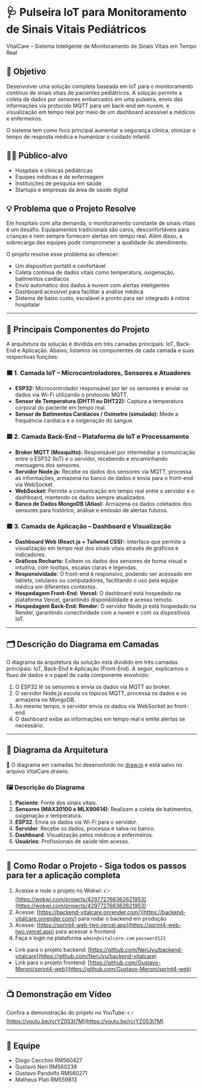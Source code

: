 # 🩺 Pulseira IoT para Monitoramento de Sinais Vitais Pediátricos

VitalCare – Sistema Inteligente de Monitoramento de Sinais Vitais em Tempo Real

## 🎯 Objetivo

Desenvolver uma solução completa baseada em IoT para o monitoramento contínuo de sinais vitais de pacientes pediátricos. A solução permite a coleta de dados por sensores embarcados em uma pulseira, envio das informações via protocolo MQTT para um back-end em nuvem, e visualização em tempo real por meio de um dashboard acessível a médicos e enfermeiros.

O sistema tem como foco principal aumentar a segurança clínica, otimizar o tempo de resposta médica e humanizar o cuidado infantil.

## 🧑‍⚕️ Público-alvo

- Hospitais e clínicas pediátricas
- Equipes médicas e de enfermagem
- Instituições de pesquisa em saúde
- Startups e empresas da área de saúde digital

## 💡 Problema que o Projeto Resolve

Em hospitais com alta demanda, o monitoramento constante de sinais vitais é um desafio. Equipamentos tradicionais são caros, desconfortáveis para crianças e nem sempre fornecem alertas em tempo real. Além disso, a sobrecarga das equipes pode comprometer a qualidade do atendimento.

O projeto resolve esse problema ao oferecer:
- Um dispositivo portátil e confortável
- Coleta contínua de dados vitais como temperatura, oxigenação, batimentos cardíacos
- Envio automático dos dados à nuvem com alertas inteligentes
- Dashboard acessível para facilitar a análise médica
- Sistema de baixo custo, escalável e pronto para ser integrado à rotina hospitalar

---

## 🧩 Principais Componentes do Projeto

A arquitetura da solução é dividida em três camadas principais: IoT, Back-End e Aplicação. Abaixo, listamos os componentes de cada camada e suas respectivas funções:

### 🟦 1. **Camada IoT – Microcontroladores, Sensores e Atuadores**
- **ESP32:** Microcontrolador responsável por ler os sensores e enviar os dados via Wi-Fi utilizando o protocolo MQTT.
- **Sensor de Temperatura (DHT11 ou DHT22):** Captura a temperatura corporal do paciente em tempo real.
- **Sensor de Batimentos Cardíacos / Oxímetro (simulado):** Mede a frequência cardíaca e a oxigenação do sangue.

### 🟨 2. **Camada Back-End – Plataforma de IoT e Processamento**
- **Broker MQTT (Mosquitto):** Responsável por intermediar a comunicação entre o ESP32 (IoT) e o servidor, recebendo e encaminhando mensagens dos sensores.
- **Servidor Node.js:** Recebe os dados dos sensores via MQTT, processa as informações, armazena no banco de dados e envia para o front-end via WebSocket.
- **WebSocket:** Permite a comunicação em tempo real entre o servidor e o dashboard, mantendo os dados sempre atualizados.
- **Banco de Dados MongoDB (Atlas):** Armazena os dados coletados dos sensores para histórico, análise e emissão de alertas futuros.

### 🟩 3. **Camada de Aplicação – Dashboard e Visualização**
- **Dashboard Web (React.js + Tailwind CSS):**: Interface que permite a visualização em tempo real dos sinais vitais através de gráficos e indicadores.
- **Gráficos Recharts:** Exibem os dados dos sensores de forma visual e intuitiva, com tooltips, escalas claras e legendas.
- **Responsividade:** O front-end é responsivo, podendo ser acessado em tablets, celulares ou computadores, facilitando o uso pela equipe médica em diferentes contextos.
- **Hospedagem Front-End: Vercel:** O dashboard está hospedado na plataforma Vercel, garantindo disponibilidade e acesso remoto.
- **Hospedagem Back-End: Render:** O servidor Node.js está hospedado na Render, garantindo conectividade com a nuvem e com os dispositivos IoT.

---

## 🗂️ Descrição do Diagrama em Camadas
O diagrama da arquitetura da solução está dividido em três camadas principais: IoT, Back-End e Aplicação (Front-End). A seguir, explicamos o fluxo de dados e o papel de cada componente envolvido:
1. O ESP32 lê os sensores e envia os dados via MQTT ao broker.
2. O servidor Node.js escuta os tópicos MQTT, processa os dados e os armazena no MongoDB.
3. Ao mesmo tempo, o servidor envia os dados via WebSocket ao front-end.
4. O dashboard exibe as informações em tempo real e emite alertas se necessário.

---

## 🧠 Diagrama da Arquitetura

🔗 O diagrama em camadas foi desenvolvido no [draw.io](https://app.diagrams.net/) e está salvo no arquivo VitalCare.drawio.

### 🖼 Descrição do Diagrama

1. **Paciente**: Fonte dos sinais vitais.
2. **Sensores (MAX30100 e MLX90614)**: Realizam a coleta de batimentos, oxigenação e temperatura.
3. **ESP32**: Envia os dados via Wi-Fi para o servidor.
4. **Servidor**: Recebe os dados, processa e salva no banco.
5. **Dashboard**: Visualização pelos médicos e enfermeiros.
6. **Usuários**: Profissionais de saúde têm acesso.

---

## 🧪 Como Rodar o Projeto - Siga todos os passos para ter a aplicação completa

1. Acesse e rode o projeto no Wokwi: 👉 [https://wokwi.com/projects/429772766362621953](https://wokwi.com/projects/429772766362621953)
2. Acesse: [https://backend-vitalcare.onrender.com/](https://backend-vitalcare.onrender.com/) para rodar o backend em produção
3. Acesse: [https://sprint4-web-two.vercel.app](https://sprint4-web-two.vercel.app) para acessar o frontend
4. Faça o login na plataforma
```admin@vitalcare.com``` 
```password123``` 

- Link para o projeto backend: [https://github.com/NeriJyu/backend-vitalcare](https://github.com/NeriJyu/backend-vitalcare)
- Link para o projeto frontend: [https://github.com/Gustavo-Meroni/sprint4-web](https://github.com/Gustavo-Meroni/sprint4-web)
---

## 📺 Demonstração em Vídeo

Confira a demonstração do projeto no YouTube:
   👉 [https://youtu.be/rcrYZ053t7M](https://youtu.be/rcrYZ053t7M)

---

## 👥 Equipe

- Diogo Cecchini      RM560427
- Gustavo Neri        RM560239
- Gustavo Pandolfo    RM560271
- Matheus Plati       RM559813


